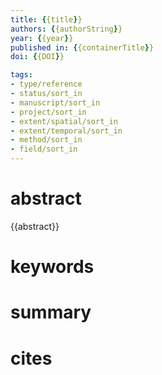 ```yaml
---
title: {{title}}
authors: {{authorString}}
year: {{year}}
published in: {{containerTitle}}
doi: {{DOI}}

tags:
- type/reference
- status/sort_in
- manuscript/sort_in
- project/sort_in
- extent/spatial/sort_in
- extent/temporal/sort_in
- method/sort_in
- field/sort_in
---
```


# abstract
{{abstract}}

# keywords


# summary


# cites
